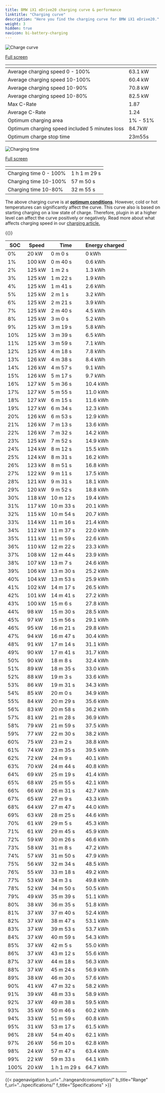 ```yaml
---
title: BMW iX1 eDrive20 charging curve & performance
linktitle: "Charging curve"
description: "Here you find the charging curve for BMW iX1 eDrive20."
weight: 3
hidden: true
navicon: bi-battery-charging
---
```

<!-- markdownlint-disable MD033 -->
<!-- markdownlint-disable MD010 -->
<img src="/images/models/bmw/ix1/ix1_edrive20/chargingcurve.svg" alt="Charge curve" class="img-fluid">

[Full screen](/images/models/bmw/ix1/ix1_edrive20/chargingcurve.svg)


<div class="table-responsive">
<table class="table table-striped border">
	<thead>
		<tr>
			<th>
			</th>
			<th>
			</th>
		</tr>
	</thead>
	<tbody>
		<tr>
			<td>
				Average charging speed 0 - 100%
			</td>
			<td>
				63.1 kW
			</td>
		</tr>
		<tr>
			<td>
				Average charging speed 10-100%
			</td>
			<td>
				60.4 kW
			</td>
		</tr>
		<tr>
			<td>
				Average charging speed 10-90%
			</td>
			<td>
				70.8 kW
			</td>
		</tr>
		<tr>
			<td>
				Average charging speed 10-80%
			</td>
			<td>
				82.5 kW
			</td>
		</tr>
		<tr>
			<td>
				Max C-Rate
			</td>
			<td>
				1.87
			</td>
		</tr>
		<tr>
			<td>
				Average C-Rate
			</td>
			<td>
				1.24
			</td>
		</tr>
		<tr>
			<td>
				Optimum charging area
			</td>
			<td>
				1% - 51%
			</td>
		</tr>
		<tr>
			<td>
				Optimum charging speed included 5 minutes loss
			</td>
			<td>
				84.7kW
			</td>
		</tr>
		<tr>
			<td>
				Optimum charge stop time
			</td>
			<td>
				23m55s
			</td>
		</tr>
	</tbody>
</table>
</div>
<img src="/images/models/bmw/ix1/ix1_edrive20/chargingtime.svg" alt="Charging time" class="img-fluid">

[Full screen](/images/models/bmw/ix1/ix1_edrive20/chargingtime.svg)
<div class="table-responsive">
<table class="table table-striped border">
	<thead>
		<tr>
			<th>
			</th>
			<th>
			</th>
		</tr>
	</thead>
	<tbody>
		<tr>
			<td>
				Charging time 0 - 100%
			</td>
			<td>
				1 h 1 m 29 s
			</td>
		</tr>
		<tr>
			<td>
				Charging time 10-100%
			</td>
			<td>
				 57 m 50 s
			</td>
		</tr>
		<tr>
			<td>
				Charging time 10-80%
			</td>
			<td>
				 32 m 55 s
			</td>
		</tr>
	</tbody>
</table>
</div>


The above charging curve is at **[optimum conditions](../../../../../technology/battery/charging/#temperature)**. However, cold or hot temperatures can significantly affect the curve. This curve also is based on starting charging on a low state of charge. Therefore, plugin in at a higher level can affect the curve positively or negatively. Read more about what affects charging speed in our [charging article.](../../../../../technology/battery/charging/)


{{<evkxdisplayaddarticle />}}
<div class="table-responsive">
<table class="table table-striped border">
	<thead>
		<tr>
			<th>
				SOC
			</th>
			<th>
				Speed
			</th>
			<th>
				Time
			</th>
			<th>
				Energy charged
			</th>
		</tr>
	</thead>
	<tbody>
		<tr>
			<td>
				0%
			</td>
			<td>
				20 kW
			</td>
			<td>
				 0 m 0 s
			</td>
			<td>
				0 kWh
			</td>
		</tr>
		<tr>
			<td>
				1%
			</td>
			<td>
				100 kW
			</td>
			<td>
				 0 m 40 s
			</td>
			<td>
				0.6 kWh
			</td>
		</tr>
		<tr>
			<td>
				2%
			</td>
			<td>
				125 kW
			</td>
			<td>
				 1 m 2 s
			</td>
			<td>
				1.3 kWh
			</td>
		</tr>
		<tr>
			<td>
				3%
			</td>
			<td>
				125 kW
			</td>
			<td>
				 1 m 22 s
			</td>
			<td>
				1.9 kWh
			</td>
		</tr>
		<tr>
			<td>
				4%
			</td>
			<td>
				125 kW
			</td>
			<td>
				 1 m 41 s
			</td>
			<td>
				2.6 kWh
			</td>
		</tr>
		<tr>
			<td>
				5%
			</td>
			<td>
				125 kW
			</td>
			<td>
				 2 m 1 s
			</td>
			<td>
				3.2 kWh
			</td>
		</tr>
		<tr>
			<td>
				6%
			</td>
			<td>
				125 kW
			</td>
			<td>
				 2 m 21 s
			</td>
			<td>
				3.9 kWh
			</td>
		</tr>
		<tr>
			<td>
				7%
			</td>
			<td>
				125 kW
			</td>
			<td>
				 2 m 40 s
			</td>
			<td>
				4.5 kWh
			</td>
		</tr>
		<tr>
			<td>
				8%
			</td>
			<td>
				125 kW
			</td>
			<td>
				 3 m 0 s
			</td>
			<td>
				5.2 kWh
			</td>
		</tr>
		<tr>
			<td>
				9%
			</td>
			<td>
				125 kW
			</td>
			<td>
				 3 m 19 s
			</td>
			<td>
				5.8 kWh
			</td>
		</tr>
		<tr>
			<td>
				10%
			</td>
			<td>
				125 kW
			</td>
			<td>
				 3 m 39 s
			</td>
			<td>
				6.5 kWh
			</td>
		</tr>
		<tr>
			<td>
				11%
			</td>
			<td>
				125 kW
			</td>
			<td>
				 3 m 59 s
			</td>
			<td>
				7.1 kWh
			</td>
		</tr>
		<tr>
			<td>
				12%
			</td>
			<td>
				125 kW
			</td>
			<td>
				 4 m 18 s
			</td>
			<td>
				7.8 kWh
			</td>
		</tr>
		<tr>
			<td>
				13%
			</td>
			<td>
				126 kW
			</td>
			<td>
				 4 m 38 s
			</td>
			<td>
				8.4 kWh
			</td>
		</tr>
		<tr>
			<td>
				14%
			</td>
			<td>
				126 kW
			</td>
			<td>
				 4 m 57 s
			</td>
			<td>
				9.1 kWh
			</td>
		</tr>
		<tr>
			<td>
				15%
			</td>
			<td>
				126 kW
			</td>
			<td>
				 5 m 17 s
			</td>
			<td>
				9.7 kWh
			</td>
		</tr>
		<tr>
			<td>
				16%
			</td>
			<td>
				127 kW
			</td>
			<td>
				 5 m 36 s
			</td>
			<td>
				10.4 kWh
			</td>
		</tr>
		<tr>
			<td>
				17%
			</td>
			<td>
				127 kW
			</td>
			<td>
				 5 m 55 s
			</td>
			<td>
				11.0 kWh
			</td>
		</tr>
		<tr>
			<td>
				18%
			</td>
			<td>
				127 kW
			</td>
			<td>
				 6 m 15 s
			</td>
			<td>
				11.6 kWh
			</td>
		</tr>
		<tr>
			<td>
				19%
			</td>
			<td>
				127 kW
			</td>
			<td>
				 6 m 34 s
			</td>
			<td>
				12.3 kWh
			</td>
		</tr>
		<tr>
			<td>
				20%
			</td>
			<td>
				126 kW
			</td>
			<td>
				 6 m 53 s
			</td>
			<td>
				12.9 kWh
			</td>
		</tr>
		<tr>
			<td>
				21%
			</td>
			<td>
				126 kW
			</td>
			<td>
				 7 m 13 s
			</td>
			<td>
				13.6 kWh
			</td>
		</tr>
		<tr>
			<td>
				22%
			</td>
			<td>
				126 kW
			</td>
			<td>
				 7 m 32 s
			</td>
			<td>
				14.2 kWh
			</td>
		</tr>
		<tr>
			<td>
				23%
			</td>
			<td>
				125 kW
			</td>
			<td>
				 7 m 52 s
			</td>
			<td>
				14.9 kWh
			</td>
		</tr>
		<tr>
			<td>
				24%
			</td>
			<td>
				124 kW
			</td>
			<td>
				 8 m 12 s
			</td>
			<td>
				15.5 kWh
			</td>
		</tr>
		<tr>
			<td>
				25%
			</td>
			<td>
				124 kW
			</td>
			<td>
				 8 m 31 s
			</td>
			<td>
				16.2 kWh
			</td>
		</tr>
		<tr>
			<td>
				26%
			</td>
			<td>
				123 kW
			</td>
			<td>
				 8 m 51 s
			</td>
			<td>
				16.8 kWh
			</td>
		</tr>
		<tr>
			<td>
				27%
			</td>
			<td>
				122 kW
			</td>
			<td>
				 9 m 11 s
			</td>
			<td>
				17.5 kWh
			</td>
		</tr>
		<tr>
			<td>
				28%
			</td>
			<td>
				121 kW
			</td>
			<td>
				 9 m 31 s
			</td>
			<td>
				18.1 kWh
			</td>
		</tr>
		<tr>
			<td>
				29%
			</td>
			<td>
				120 kW
			</td>
			<td>
				 9 m 52 s
			</td>
			<td>
				18.8 kWh
			</td>
		</tr>
		<tr>
			<td>
				30%
			</td>
			<td>
				118 kW
			</td>
			<td>
				 10 m 12 s
			</td>
			<td>
				19.4 kWh
			</td>
		</tr>
		<tr>
			<td>
				31%
			</td>
			<td>
				117 kW
			</td>
			<td>
				 10 m 33 s
			</td>
			<td>
				20.1 kWh
			</td>
		</tr>
		<tr>
			<td>
				32%
			</td>
			<td>
				115 kW
			</td>
			<td>
				 10 m 54 s
			</td>
			<td>
				20.7 kWh
			</td>
		</tr>
		<tr>
			<td>
				33%
			</td>
			<td>
				114 kW
			</td>
			<td>
				 11 m 16 s
			</td>
			<td>
				21.4 kWh
			</td>
		</tr>
		<tr>
			<td>
				34%
			</td>
			<td>
				112 kW
			</td>
			<td>
				 11 m 37 s
			</td>
			<td>
				22.0 kWh
			</td>
		</tr>
		<tr>
			<td>
				35%
			</td>
			<td>
				111 kW
			</td>
			<td>
				 11 m 59 s
			</td>
			<td>
				22.6 kWh
			</td>
		</tr>
		<tr>
			<td>
				36%
			</td>
			<td>
				110 kW
			</td>
			<td>
				 12 m 22 s
			</td>
			<td>
				23.3 kWh
			</td>
		</tr>
		<tr>
			<td>
				37%
			</td>
			<td>
				108 kW
			</td>
			<td>
				 12 m 44 s
			</td>
			<td>
				23.9 kWh
			</td>
		</tr>
		<tr>
			<td>
				38%
			</td>
			<td>
				107 kW
			</td>
			<td>
				 13 m 7 s
			</td>
			<td>
				24.6 kWh
			</td>
		</tr>
		<tr>
			<td>
				39%
			</td>
			<td>
				106 kW
			</td>
			<td>
				 13 m 30 s
			</td>
			<td>
				25.2 kWh
			</td>
		</tr>
		<tr>
			<td>
				40%
			</td>
			<td>
				104 kW
			</td>
			<td>
				 13 m 53 s
			</td>
			<td>
				25.9 kWh
			</td>
		</tr>
		<tr>
			<td>
				41%
			</td>
			<td>
				102 kW
			</td>
			<td>
				 14 m 17 s
			</td>
			<td>
				26.5 kWh
			</td>
		</tr>
		<tr>
			<td>
				42%
			</td>
			<td>
				101 kW
			</td>
			<td>
				 14 m 41 s
			</td>
			<td>
				27.2 kWh
			</td>
		</tr>
		<tr>
			<td>
				43%
			</td>
			<td>
				100 kW
			</td>
			<td>
				 15 m 6 s
			</td>
			<td>
				27.8 kWh
			</td>
		</tr>
		<tr>
			<td>
				44%
			</td>
			<td>
				98 kW
			</td>
			<td>
				 15 m 30 s
			</td>
			<td>
				28.5 kWh
			</td>
		</tr>
		<tr>
			<td>
				45%
			</td>
			<td>
				97 kW
			</td>
			<td>
				 15 m 56 s
			</td>
			<td>
				29.1 kWh
			</td>
		</tr>
		<tr>
			<td>
				46%
			</td>
			<td>
				95 kW
			</td>
			<td>
				 16 m 21 s
			</td>
			<td>
				29.8 kWh
			</td>
		</tr>
		<tr>
			<td>
				47%
			</td>
			<td>
				94 kW
			</td>
			<td>
				 16 m 47 s
			</td>
			<td>
				30.4 kWh
			</td>
		</tr>
		<tr>
			<td>
				48%
			</td>
			<td>
				91 kW
			</td>
			<td>
				 17 m 14 s
			</td>
			<td>
				31.1 kWh
			</td>
		</tr>
		<tr>
			<td>
				49%
			</td>
			<td>
				90 kW
			</td>
			<td>
				 17 m 41 s
			</td>
			<td>
				31.7 kWh
			</td>
		</tr>
		<tr>
			<td>
				50%
			</td>
			<td>
				90 kW
			</td>
			<td>
				 18 m 8 s
			</td>
			<td>
				32.4 kWh
			</td>
		</tr>
		<tr>
			<td>
				51%
			</td>
			<td>
				89 kW
			</td>
			<td>
				 18 m 35 s
			</td>
			<td>
				33.0 kWh
			</td>
		</tr>
		<tr>
			<td>
				52%
			</td>
			<td>
				88 kW
			</td>
			<td>
				 19 m 3 s
			</td>
			<td>
				33.6 kWh
			</td>
		</tr>
		<tr>
			<td>
				53%
			</td>
			<td>
				86 kW
			</td>
			<td>
				 19 m 31 s
			</td>
			<td>
				34.3 kWh
			</td>
		</tr>
		<tr>
			<td>
				54%
			</td>
			<td>
				85 kW
			</td>
			<td>
				 20 m 0 s
			</td>
			<td>
				34.9 kWh
			</td>
		</tr>
		<tr>
			<td>
				55%
			</td>
			<td>
				84 kW
			</td>
			<td>
				 20 m 29 s
			</td>
			<td>
				35.6 kWh
			</td>
		</tr>
		<tr>
			<td>
				56%
			</td>
			<td>
				83 kW
			</td>
			<td>
				 20 m 58 s
			</td>
			<td>
				36.2 kWh
			</td>
		</tr>
		<tr>
			<td>
				57%
			</td>
			<td>
				81 kW
			</td>
			<td>
				 21 m 28 s
			</td>
			<td>
				36.9 kWh
			</td>
		</tr>
		<tr>
			<td>
				58%
			</td>
			<td>
				79 kW
			</td>
			<td>
				 21 m 59 s
			</td>
			<td>
				37.5 kWh
			</td>
		</tr>
		<tr>
			<td>
				59%
			</td>
			<td>
				77 kW
			</td>
			<td>
				 22 m 30 s
			</td>
			<td>
				38.2 kWh
			</td>
		</tr>
		<tr>
			<td>
				60%
			</td>
			<td>
				75 kW
			</td>
			<td>
				 23 m 2 s
			</td>
			<td>
				38.8 kWh
			</td>
		</tr>
		<tr>
			<td>
				61%
			</td>
			<td>
				74 kW
			</td>
			<td>
				 23 m 35 s
			</td>
			<td>
				39.5 kWh
			</td>
		</tr>
		<tr>
			<td>
				62%
			</td>
			<td>
				72 kW
			</td>
			<td>
				 24 m 9 s
			</td>
			<td>
				40.1 kWh
			</td>
		</tr>
		<tr>
			<td>
				63%
			</td>
			<td>
				70 kW
			</td>
			<td>
				 24 m 44 s
			</td>
			<td>
				40.8 kWh
			</td>
		</tr>
		<tr>
			<td>
				64%
			</td>
			<td>
				69 kW
			</td>
			<td>
				 25 m 19 s
			</td>
			<td>
				41.4 kWh
			</td>
		</tr>
		<tr>
			<td>
				65%
			</td>
			<td>
				68 kW
			</td>
			<td>
				 25 m 55 s
			</td>
			<td>
				42.1 kWh
			</td>
		</tr>
		<tr>
			<td>
				66%
			</td>
			<td>
				66 kW
			</td>
			<td>
				 26 m 31 s
			</td>
			<td>
				42.7 kWh
			</td>
		</tr>
		<tr>
			<td>
				67%
			</td>
			<td>
				65 kW
			</td>
			<td>
				 27 m 9 s
			</td>
			<td>
				43.3 kWh
			</td>
		</tr>
		<tr>
			<td>
				68%
			</td>
			<td>
				64 kW
			</td>
			<td>
				 27 m 47 s
			</td>
			<td>
				44.0 kWh
			</td>
		</tr>
		<tr>
			<td>
				69%
			</td>
			<td>
				63 kW
			</td>
			<td>
				 28 m 25 s
			</td>
			<td>
				44.6 kWh
			</td>
		</tr>
		<tr>
			<td>
				70%
			</td>
			<td>
				61 kW
			</td>
			<td>
				 29 m 5 s
			</td>
			<td>
				45.3 kWh
			</td>
		</tr>
		<tr>
			<td>
				71%
			</td>
			<td>
				61 kW
			</td>
			<td>
				 29 m 45 s
			</td>
			<td>
				45.9 kWh
			</td>
		</tr>
		<tr>
			<td>
				72%
			</td>
			<td>
				59 kW
			</td>
			<td>
				 30 m 26 s
			</td>
			<td>
				46.6 kWh
			</td>
		</tr>
		<tr>
			<td>
				73%
			</td>
			<td>
				58 kW
			</td>
			<td>
				 31 m 8 s
			</td>
			<td>
				47.2 kWh
			</td>
		</tr>
		<tr>
			<td>
				74%
			</td>
			<td>
				57 kW
			</td>
			<td>
				 31 m 50 s
			</td>
			<td>
				47.9 kWh
			</td>
		</tr>
		<tr>
			<td>
				75%
			</td>
			<td>
				56 kW
			</td>
			<td>
				 32 m 34 s
			</td>
			<td>
				48.5 kWh
			</td>
		</tr>
		<tr>
			<td>
				76%
			</td>
			<td>
				55 kW
			</td>
			<td>
				 33 m 18 s
			</td>
			<td>
				49.2 kWh
			</td>
		</tr>
		<tr>
			<td>
				77%
			</td>
			<td>
				53 kW
			</td>
			<td>
				 34 m 3 s
			</td>
			<td>
				49.8 kWh
			</td>
		</tr>
		<tr>
			<td>
				78%
			</td>
			<td>
				52 kW
			</td>
			<td>
				 34 m 50 s
			</td>
			<td>
				50.5 kWh
			</td>
		</tr>
		<tr>
			<td>
				79%
			</td>
			<td>
				49 kW
			</td>
			<td>
				 35 m 39 s
			</td>
			<td>
				51.1 kWh
			</td>
		</tr>
		<tr>
			<td>
				80%
			</td>
			<td>
				38 kW
			</td>
			<td>
				 36 m 35 s
			</td>
			<td>
				51.8 kWh
			</td>
		</tr>
		<tr>
			<td>
				81%
			</td>
			<td>
				37 kW
			</td>
			<td>
				 37 m 40 s
			</td>
			<td>
				52.4 kWh
			</td>
		</tr>
		<tr>
			<td>
				82%
			</td>
			<td>
				37 kW
			</td>
			<td>
				 38 m 47 s
			</td>
			<td>
				53.1 kWh
			</td>
		</tr>
		<tr>
			<td>
				83%
			</td>
			<td>
				37 kW
			</td>
			<td>
				 39 m 53 s
			</td>
			<td>
				53.7 kWh
			</td>
		</tr>
		<tr>
			<td>
				84%
			</td>
			<td>
				37 kW
			</td>
			<td>
				 40 m 59 s
			</td>
			<td>
				54.3 kWh
			</td>
		</tr>
		<tr>
			<td>
				85%
			</td>
			<td>
				37 kW
			</td>
			<td>
				 42 m 5 s
			</td>
			<td>
				55.0 kWh
			</td>
		</tr>
		<tr>
			<td>
				86%
			</td>
			<td>
				37 kW
			</td>
			<td>
				 43 m 12 s
			</td>
			<td>
				55.6 kWh
			</td>
		</tr>
		<tr>
			<td>
				87%
			</td>
			<td>
				37 kW
			</td>
			<td>
				 44 m 18 s
			</td>
			<td>
				56.3 kWh
			</td>
		</tr>
		<tr>
			<td>
				88%
			</td>
			<td>
				37 kW
			</td>
			<td>
				 45 m 24 s
			</td>
			<td>
				56.9 kWh
			</td>
		</tr>
		<tr>
			<td>
				89%
			</td>
			<td>
				38 kW
			</td>
			<td>
				 46 m 30 s
			</td>
			<td>
				57.6 kWh
			</td>
		</tr>
		<tr>
			<td>
				90%
			</td>
			<td>
				41 kW
			</td>
			<td>
				 47 m 32 s
			</td>
			<td>
				58.2 kWh
			</td>
		</tr>
		<tr>
			<td>
				91%
			</td>
			<td>
				39 kW
			</td>
			<td>
				 48 m 33 s
			</td>
			<td>
				58.9 kWh
			</td>
		</tr>
		<tr>
			<td>
				92%
			</td>
			<td>
				37 kW
			</td>
			<td>
				 49 m 38 s
			</td>
			<td>
				59.5 kWh
			</td>
		</tr>
		<tr>
			<td>
				93%
			</td>
			<td>
				35 kW
			</td>
			<td>
				 50 m 46 s
			</td>
			<td>
				60.2 kWh
			</td>
		</tr>
		<tr>
			<td>
				94%
			</td>
			<td>
				33 kW
			</td>
			<td>
				 51 m 59 s
			</td>
			<td>
				60.8 kWh
			</td>
		</tr>
		<tr>
			<td>
				95%
			</td>
			<td>
				31 kW
			</td>
			<td>
				 53 m 17 s
			</td>
			<td>
				61.5 kWh
			</td>
		</tr>
		<tr>
			<td>
				96%
			</td>
			<td>
				28 kW
			</td>
			<td>
				 54 m 40 s
			</td>
			<td>
				62.1 kWh
			</td>
		</tr>
		<tr>
			<td>
				97%
			</td>
			<td>
				26 kW
			</td>
			<td>
				 56 m 10 s
			</td>
			<td>
				62.8 kWh
			</td>
		</tr>
		<tr>
			<td>
				98%
			</td>
			<td>
				24 kW
			</td>
			<td>
				 57 m 47 s
			</td>
			<td>
				63.4 kWh
			</td>
		</tr>
		<tr>
			<td>
				99%
			</td>
			<td>
				22 kW
			</td>
			<td>
				 59 m 33 s
			</td>
			<td>
				64.1 kWh
			</td>
		</tr>
		<tr>
			<td>
				100%
			</td>
			<td>
				20 kW
			</td>
			<td>
				1 h 1 m 29 s
			</td>
			<td>
				64.7 kWh
			</td>
		</tr>
	</tbody>
</table>
</div>


{{< pagenavigation b_url="../rangeandconsumption/" b_title="Range" f_url="../specifications/" f_title="Specifications" >}}
